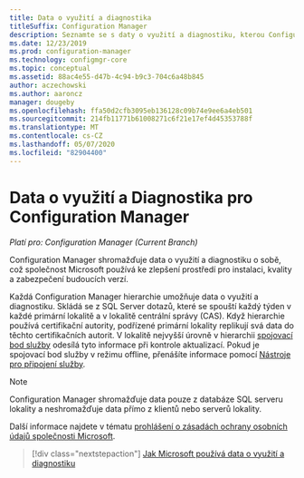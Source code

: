 ```yaml
---
title: Data o využití a diagnostika
titleSuffix: Configuration Manager
description: Seznamte se s daty o využití a diagnostiku, kterou Configuration Manager shromažďuje samo o sobě.
ms.date: 12/23/2019
ms.prod: configuration-manager
ms.technology: configmgr-core
ms.topic: conceptual
ms.assetid: 88ac4e55-d47b-4c94-b9c3-704c6a48b845
author: aczechowski
ms.author: aaroncz
manager: dougeby
ms.openlocfilehash: ffa50d2cfb3095eb136128c09b74e9ee6a4eb501
ms.sourcegitcommit: 214fb11771b61008271c6f21e17ef4d45353788f
ms.translationtype: MT
ms.contentlocale: cs-CZ
ms.lasthandoff: 05/07/2020
ms.locfileid: "82904400"
---
```

# <a name="diagnostics-and-usage-data-for-configuration-manager"></a>Data o využití a Diagnostika pro Configuration Manager

*Platí pro: Configuration Manager (Current Branch)*

Configuration Manager shromažďuje data o využití a diagnostiku o sobě, což společnost Microsoft používá ke zlepšení prostředí pro instalaci, kvality a zabezpečení budoucích verzí.  

Každá Configuration Manager hierarchie umožňuje data o využití a diagnostiku. Skládá se z SQL Server dotazů, které se spouští každý týden v každé primární lokalitě a v lokalitě centrální správy (CAS). Když hierarchie používá certifikační autority, podřízené primární lokality replikují svá data do těchto certifikačních autorit. V lokalitě nejvyšší úrovně v hierarchii [spojovací bod služby](../../servers/deploy/configure/about-the-service-connection-point.md) odesílá tyto informace při kontrole aktualizací. Pokud je spojovací bod služby v režimu offline, přenášíte informace pomocí [Nástroje pro připojení služby](../../servers/manage/use-the-service-connection-tool.md).

> [!NOTE]  
> Configuration Manager shromažďuje data pouze z databáze SQL serveru lokality a neshromažďuje data přímo z klientů nebo serverů lokality.  

Další informace najdete v tématu [prohlášení o zásadách ochrany osobních údajů společnosti Microsoft](https://privacy.microsoft.com/privacystatement).  

> [!div class="nextstepaction"]
> [Jak Microsoft používá data o využití a diagnostiku](how-diagnostics-and-usage-data-is-used.md)
